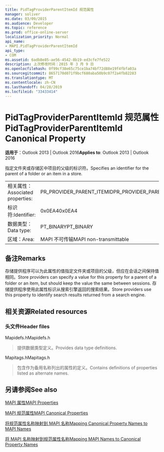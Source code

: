 ```yaml
---
title: PidTagProviderParentItemId 规范属性
manager: soliver
ms.date: 03/09/2015
ms.audience: Developer
ms.topic: reference
ms.prod: office-online-server
localization_priority: Normal
api_name:
- MAPI.PidTagProviderParentItemId
api_type:
- COM
ms.assetid: 6adb8e85-ae56-4542-8b19-ed3cfe7fe522
description: 上次修改时间：2015 年 3 月 9 日
ms.openlocfilehash: 0f99cf38e65c75ce1ba74bf72d88e19f4fbfa03a
ms.sourcegitcommit: 8657170d071f9bcf680aba50b9c07f2a4fb82283
ms.translationtype: MT
ms.contentlocale: zh-CN
ms.lasthandoff: 04/28/2019
ms.locfileid: "33433414"
---
```

# <a name="pidtagproviderparentitemid-canonical-property"></a><span data-ttu-id="64471-103">PidTagProviderParentItemId 规范属性</span><span class="sxs-lookup"><span data-stu-id="64471-103">PidTagProviderParentItemId Canonical Property</span></span>

  
  
<span data-ttu-id="64471-104">**适用于**：Outlook 2013 | Outlook 2016</span><span class="sxs-lookup"><span data-stu-id="64471-104">**Applies to**: Outlook 2013 | Outlook 2016</span></span> 
  
<span data-ttu-id="64471-105">指定文件夹或存储区中项目的父级的标识符。</span><span class="sxs-lookup"><span data-stu-id="64471-105">Specifies an identifier for the parent of a folder or an item in a store.</span></span>
  
|||
|:-----|:-----|
|<span data-ttu-id="64471-106">相关属性：</span><span class="sxs-lookup"><span data-stu-id="64471-106">Associated properties:</span></span>  <br/> |<span data-ttu-id="64471-107">PR_PROVIDER_PARENT_ITEMID</span><span class="sxs-lookup"><span data-stu-id="64471-107">PR_PROVIDER_PARENT_ITEMID</span></span>  <br/> |
|<span data-ttu-id="64471-108">标识符:</span><span class="sxs-lookup"><span data-stu-id="64471-108">Identifier:</span></span>  <br/> |<span data-ttu-id="64471-109">0x0EA4</span><span class="sxs-lookup"><span data-stu-id="64471-109">0x0EA4</span></span>  <br/> |
|<span data-ttu-id="64471-110">数据类型：</span><span class="sxs-lookup"><span data-stu-id="64471-110">Data type:</span></span>  <br/> |<span data-ttu-id="64471-111">PT_BINARY</span><span class="sxs-lookup"><span data-stu-id="64471-111">PT_BINARY</span></span>  <br/> |
|<span data-ttu-id="64471-112">区域：</span><span class="sxs-lookup"><span data-stu-id="64471-112">Area:</span></span>  <br/> |<span data-ttu-id="64471-113">MAPI 不可传输</span><span class="sxs-lookup"><span data-stu-id="64471-113">MAPI non-transmittable</span></span>  <br/> |
   
## <a name="remarks"></a><span data-ttu-id="64471-114">备注</span><span class="sxs-lookup"><span data-stu-id="64471-114">Remarks</span></span>

<span data-ttu-id="64471-115">存储提供程序可以为此属性的值指定文件夹或项目的父级，但应在会话之间保持值相同。</span><span class="sxs-lookup"><span data-stu-id="64471-115">Store providers can specify a value for this property for a parent of a folder or an item, but should keep the value the same between sessions.</span></span> <span data-ttu-id="64471-116">存储提供程序使用此属性标识从搜索引擎返回的搜索结果。</span><span class="sxs-lookup"><span data-stu-id="64471-116">Store providers use this property to identify search results returned from a search engine.</span></span>
  
## <a name="related-resources"></a><span data-ttu-id="64471-117">相关资源</span><span class="sxs-lookup"><span data-stu-id="64471-117">Related resources</span></span>

### <a name="header-files"></a><span data-ttu-id="64471-118">头文件</span><span class="sxs-lookup"><span data-stu-id="64471-118">Header files</span></span>

<span data-ttu-id="64471-119">Mapidefs.h</span><span class="sxs-lookup"><span data-stu-id="64471-119">Mapidefs.h</span></span>
  
> <span data-ttu-id="64471-120">提供数据类型定义。</span><span class="sxs-lookup"><span data-stu-id="64471-120">Provides data type definitions.</span></span>
    
<span data-ttu-id="64471-121">Mapitags.h</span><span class="sxs-lookup"><span data-stu-id="64471-121">Mapitags.h</span></span>
  
> <span data-ttu-id="64471-122">包含作为备用名称列出的属性的定义。</span><span class="sxs-lookup"><span data-stu-id="64471-122">Contains definitions of properties listed as alternate names.</span></span>
    
## <a name="see-also"></a><span data-ttu-id="64471-123">另请参阅</span><span class="sxs-lookup"><span data-stu-id="64471-123">See also</span></span>



[<span data-ttu-id="64471-124">MAPI 属性</span><span class="sxs-lookup"><span data-stu-id="64471-124">MAPI Properties</span></span>](mapi-properties.md)
  
[<span data-ttu-id="64471-125">MAPI 规范属性</span><span class="sxs-lookup"><span data-stu-id="64471-125">MAPI Canonical Properties</span></span>](mapi-canonical-properties.md)
  
[<span data-ttu-id="64471-126">将规范属性名称映射到 MAPI 名称</span><span class="sxs-lookup"><span data-stu-id="64471-126">Mapping Canonical Property Names to MAPI Names</span></span>](mapping-canonical-property-names-to-mapi-names.md)
  
[<span data-ttu-id="64471-127">将 MAPI 名称映射到规范属性名称</span><span class="sxs-lookup"><span data-stu-id="64471-127">Mapping MAPI Names to Canonical Property Names</span></span>](mapping-mapi-names-to-canonical-property-names.md)

